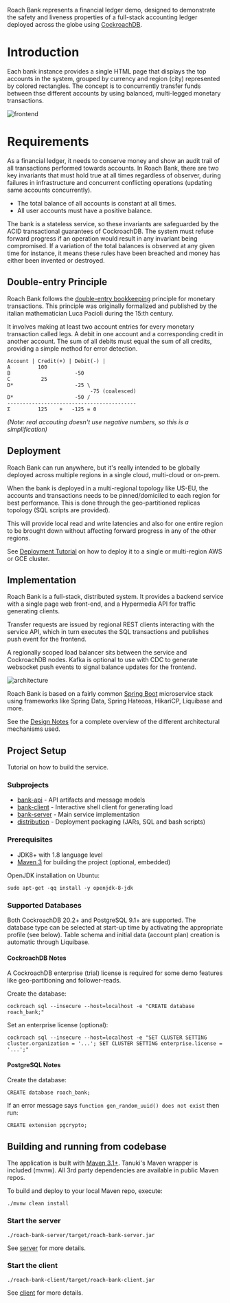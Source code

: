Roach Bank represents a financial ledger demo, designed to demonstrate the safety and liveness 
properties of a full-stack accounting ledger deployed across the globe using 
[CockroachDB](https://www.cockroachlabs.com/). 

# Introduction

Each bank instance provides a single HTML page that displays the top accounts in the system, grouped 
by currency and region (city) represented by colored rectangles. The concept is to concurrently 
transfer funds between thse different accounts by using balanced, multi-legged monetary transactions.

![frontend](diagram_frontend.png)
                
# Requirements

As a financial ledger, it needs to conserve money and show an audit trail of all transactions
performed towards accounts. In Roach Bank, there are two key invariants that must hold true
at all times regardless of observer, during failures in infrastructure and concurrent 
conflicting operations (updating same accounts concurrently).

* The total balance of all accounts is constant at all times.
* All user accounts must have a positive balance.

The bank is a stateless service, so these invariants are safeguarded by the ACID transactional 
guarantees of CockroachDB. The system must refuse forward progress if an operation would result 
in any invariant being compromised. If a variation of the total balances is observed at any 
given time for instance, it means these rules have been breached and money has either been 
invented or destroyed.

## Double-entry Principle

Roach Bank follows the [double-entry bookkeeping](https://en.wikipedia.org/wiki/Double-entry_bookkeeping)
principle for monetary transactions. This principle was originally formalized and published by the italian 
mathematician Luca Pacioli during the 15:th century. 

It involves making at least two account entries for every monetary transaction called legs.
A debit in one account and a corresponding credit in another account. The sum of all debits must equal
the sum of all credits, providing a simple method for error detection.

    Account | Credit(+) | Debit(-) |
    A         100               
    B                     -50
    C          25
    D*                    -25 \
                               -75 (coalesced)
    D*                    -50 /
    ------------------------------------------
    Σ         125    +   -125 = 0 

_(Note: real accouting doesn't use negative numbers, so this is a simplification)_

## Deployment
         
Roach Bank can run anywhere, but it's really intended to be globally deployed across multiple 
regions in a single cloud, multi-cloud or on-prem. 

When the bank is deployed in a multi-regional topology like US-EU, the accounts and 
transactions needs to be pinned/domiciled to each region for best performance. This is
done through the geo-partitioned replicas topology (SQL scripts are provided). 

This will provide local read and write latencies and also for one entire region to be 
brought down without affecting forward progress in any of the other regions.

See [Deployment Tutorial](distribution/README.md) on how to deploy it to a single 
or multi-region AWS or GCE cluster.

## Implementation

Roach Bank is a full-stack, distributed system. It provides a backend service with a single 
page web front-end, and a Hypermedia API for traffic generating clients.

Transfer requests are issued by regional REST clients interacting with the service API, 
which in turn executes the SQL transactions and publishes push event for the frontend.

A regionally scoped load balancer sits between the service and CockroachDB nodes. Kafka
is optional to use with CDC to generate websocket push events to signal balance updates
for the frontend.

![architecture](diagram_architecture.png)

Roach Bank is based on a fairly common [Spring Boot](https://spring.io/projects/spring-boot) microservice 
stack using frameworks like Spring Data, Spring Hateoas, HikariCP, Liquibase and more. 

See the [Design Notes](DESIGN.md) for a complete overview of the different architectural 
mechanisms used.

## Project Setup

Tutorial on how to build the service.

### Subprojects

- [bank-api](roach-bank-api/README.md) - API artifacts and message models
- [bank-client](roach-bank-client/README.md) - Interactive shell client for generating load
- [bank-server](roach-bank-server/README.md) - Main service implementation
- [distribution](distribution/README.md) - Deployment packaging (JARs, SQL and bash scripts)

### Prerequisites

- JDK8+ with 1.8 language level 
- [Maven 3](https://maven.apache.org/download.cgi) for building the project (optional, embedded)  

OpenJDK installation on Ubuntu:

    sudo apt-get -qq install -y openjdk-8-jdk

### Supported Databases

Both CockroachDB 20.2+ and PostgreSQL 9.1+ are supported. The database type can be selected 
at start-up time by activating the appropriate profile (see below). Table schema and
initial data (account plan) creation is automatic through Liquibase. 

#### CockroachDB Notes

A CockroachDB enterprise (trial) license is required for some demo features like 
geo-partitioning and follower-reads.

Create the database:

    cockroach sql --insecure --host=localhost -e "CREATE database roach_bank;"
    
Set an enterprise license (optional):

    cockroach sql --insecure --host=localhost -e "SET CLUSTER SETTING cluster.organization = '...'; SET CLUSTER SETTING enterprise.license = '...';"
 
#### PostgreSQL Notes

Create the database:

    CREATE database roach_bank;

If an error message says `function gen_random_uuid() does not exist` then run:

    CREATE extension pgcrypto;

## Building and running from codebase

The application is built with [Maven 3.1+](https://maven.apache.org/download.cgi).
Tanuki's Maven wrapper is included (mvnw). All 3rd party dependencies are available in public Maven repos.

To build and deploy to your local Maven repo, execute:

    ./mvnw clean install

### Start the server

    ./roach-bank-server/target/roach-bank-server.jar 
        
See [server](roach-bank-server/README.md) for more details.

### Start the client

    ./roach-bank-client/target/roach-bank-client.jar 

See [client](roach-bank-client/README.md) for more details.

